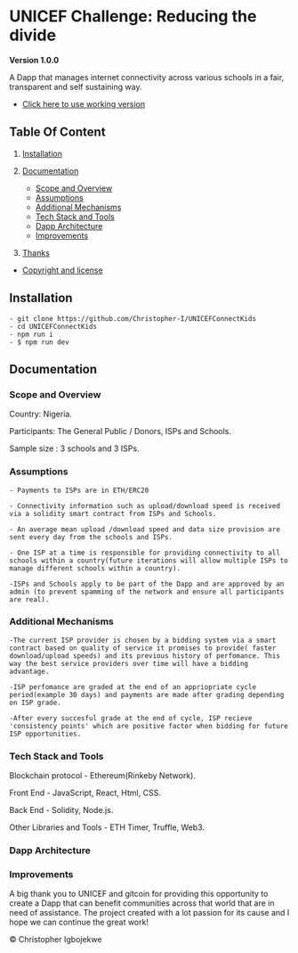 # UNICEF Challenge: Reducing the divide

**Version 1.0.0**

A Dapp that manages internet connectivity across various schools in a fair, transparent and self sustaining way.

-   [ Click here to use working version](1Clickheretovisitdeployedversion)

## Table Of Content

1. [Installation](#Installation)

2. [Documentation](#Documentation)

    - [Scope and Overview](#ScopeandOverview)
    - [Assumptions](#Assumptions)
    - [Additional Mechanisms](#AdditionalMechanisms)
    - [Tech Stack and Tools](#TechStackandTools)
    - [Dapp Architecture](#DappArchitecture)
    - [Improvements](#Improvements)

3. [Thanks](#Thanks)

-   [Copyright and license](Copyrightandlicense)

<h2 name="Installation">Installation</h2>

    - git clone https://github.com/Christopher-I/UNICEFConnectKids
    - cd UNICEFConnectKids
    - npm run i
    - $ npm run dev

<h2 name="Documentation">Documentation</h2>

<h3 name="ScopeandOverview">Scope and Overview</h3>

Country: Nigeria.

Participants: The General Public / Donors, ISPs and Schools.

Sample size : 3 schools and 3 ISPs.

<h3 name="Assumptions">Assumptions</h3>

    - Payments to ISPs are in ETH/ERC20

    - Connectivity information such as upload/download speed is received via a solidity smart contract from ISPs and Schools.

    - An average mean upload /download speed and data size provision are sent every day from the schools and ISPs.

    - One ISP at a time is responsible for providing connectivity to all schools within a country(future iterations will allow multiple ISPs to manage different schools within a country).

    -ISPs and Schools apply to be part of the Dapp and are approved by an admin (to prevent spamming of the network and ensure all participants are real).

<h3 name="Additional Mechanisms">Additional Mechanisms</h3>

    -The current ISP provider is chosen by a bidding system via a smart contract based on quality of service it promises to provide( faster download/upload speeds) and its previous history of perfomance. This way the best service providers over time will have a bidding advantage.

    -ISP perfomance are graded at the end of an appriopriate cycle period(example 30 days) and payments are made after grading depending on ISP grade.

    -After every succesful grade at the end of cycle, ISP recieve 'consistency points' which are positive factor when bidding for future ISP opportunities.

<h3 name="TechStackandTools">Tech Stack and Tools</h3>

Blockchain protocol - Ethereum(Rinkeby Network).

Front End - JavaScript, React, Html, CSS.

Back End - Solidity, Node.js.

Other Libraries and Tools - ETH Timer, Truffle, Web3.

<h3 name="DappArchitecture">Dapp Architecture</h3>

<h3 name="Improvements">Improvements</h3>

<a name="Thanks"></a>
A big thank you to UNICEF and gitcoin for providing this opportunity to create a Dapp that can benefit communities across that world that are in need of assistance. The project created with a lot passion for its cause and I hope we can continue the great work!

© Christopher Igbojekwe

